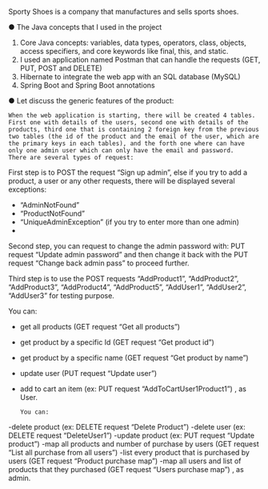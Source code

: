Sporty Shoes is a company that manufactures and sells sports shoes.

● The Java concepts that I used in the project 
1) Core Java concepts: variables, data types, operators, class, objects, access specifiers, and core keywords like final, this, and static.
2) I used an application named Postman that can handle the requests (GET, PUT, POST and DELETE)
3) Hibernate to integrate the web app with an SQL database (MySQL)
4) Spring Boot and Spring Boot annotations

● Let discuss the generic features of the product:

	When the web application is starting, there will be created 4 tables. First one with details of the users, second one with details of the products, third one that is containing 2 foreign key from the previous two tables (the id of the product and the email of the user, which are the primary keys in each tables), and the forth one where can have only one admin user which can only have the email and password.
	There are several types of request:
	
First step is to POST the request “Sign up admin”, else if you try to add a product, a user or any other requests, there will be displayed several exceptions: 
-	“AdminNotFound”
-	“ProductNotFound”
-	“UniqueAdminException” (if you try to enter more than one admin)
-	
Second step, you can request to change the admin password with: PUT request “Update admin password” and then change it back with the PUT request “Change back admin pass” to proceed further. 

Third step is to use the POST requests “AddProduct1”, “AddProduct2”, “AddProduct3”, “AddProduct4”, “AddProduct5”, “AddUser1”, “AddUser2”, “AddUser3” for testing purpose.

You can: 
- get all products (GET request “Get all products”)
- get product by a specific Id (GET request “Get product id”)
- get product by a specific name (GET request “Get product by name”)
- update user (PUT request “Update user”)
- add to cart an item (ex: PUT request “AddToCartUser1Product1”)
, as User.

      You can:
-delete product (ex: DELETE request “Delete Product”)
-delete user (ex: DELETE request “DeleteUser1”)
-update product (ex: PUT request “Update product”)
-map all products and number of purchase by users (GET request “List all purchase from all users”)
-list every product that is purchased by users (GET request “Product purchase map”)
-map all users and list of products that they purchased (GET request “Users purchase map”)
, as admin.
